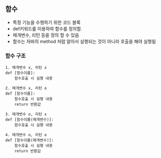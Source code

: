 ## 함수
- 특정 기능을 수행하기 위한 코드 블록
- def키워드를 이용하여 함수를 정의함.
- 매개변수, 리턴 등을 정의 할 수 있음
- 함수는 자바의 method 처럼 알아서 실행되는 것이 아니라 호출을 해야 실행됨

### 함수 구조
```
1. 매개변수 x, 리턴 x
def [함수이름]:
    함수호출 시 실행 내용

2. 매개변수 x, 리턴 o
def [함수이름]:
    함수호출 시 실행 내용
    return 반환값

3. 매개변수 o, 리턴 x
def [함수이름(매개변수)]:
    함수호출 시 실행 내용

4. 매개변수 o, 리턴 o
def [함수이름(매개변수)]:
    함수호출 시 실행 내용
    return 반환값
```